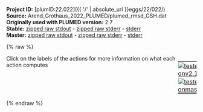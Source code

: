 **Project ID:** [plumID:22.022]({{ '/' | absolute_url }}eggs/22/022/)  
**Source:** Arend_Grothaus_2022_PLUMED/plumed_rmsd_GSH.dat  
**Originally used with PLUMED version:** 2.7  
**Stable:** [zipped raw stdout](plumed_rmsd_GSH.dat.plumed.stdout.txt.zip) - [zipped raw stderr](plumed_rmsd_GSH.dat.plumed.stderr.txt.zip) - [stderr](plumed_rmsd_GSH.dat.plumed.stderr)  
**Master:** [zipped raw stdout](plumed_rmsd_GSH.dat.plumed_master.stdout.txt.zip) - [zipped raw stderr](plumed_rmsd_GSH.dat.plumed_master.stderr.txt.zip) - [stderr](plumed_rmsd_GSH.dat.plumed_master.stderr)  

{% raw %}
<div style="width: 100%; float:left">
<div style="width: 90%; float:left" id="value_details_data/Arend_Grothaus_2022_PLUMED/plumed_rmsd_GSH.dat"> Click on the labels of the actions for more information on what each action computes </div>
<div style="width: 10%; float:left"><table><tr><td style="padding:1px"><a href="plumed_rmsd_GSH.dat.plumed.stderr"><img src="https://img.shields.io/badge/v2.10-passing-green.svg" alt="tested onv2.10" /></a></td></tr><tr><td style="padding:1px"><a href="plumed_rmsd_GSH.dat.plumed_master.stderr"><img src="https://img.shields.io/badge/master-passing-green.svg" alt="tested onmaster" /></a></td></tr></table></div></div>
<pre style="width=97%;">
<span style="color:blue" class="comment"># RMSD of GSH with alignment on backbone of Mrp1</span>
<span id="data/Arend_Grothaus_2022_PLUMED/plumed_rmsd_GSH.datdefrmsd_short"><b name="data/Arend_Grothaus_2022_PLUMED/plumed_rmsd_GSH.datrmsd" onclick='showPath("data/Arend_Grothaus_2022_PLUMED/plumed_rmsd_GSH.dat","data/Arend_Grothaus_2022_PLUMED/plumed_rmsd_GSH.datrmsd","data/Arend_Grothaus_2022_PLUMED/plumed_rmsd_GSH.datrmsd","black")'>rmsd</b><span style="display:none;" id="data/Arend_Grothaus_2022_PLUMED/plumed_rmsd_GSH.datrmsd">The RMSD action with label <b>rmsd</b> calculates the following quantities:<table  align="center" frame="void" width="95%" cellpadding="5%"><tr><td width="5%"><b> Quantity </b>  </td><td width="5%"><b> Type </b>  </td><td><b> Description </b> </td></tr><tr><td width="5%">rmsd</td><td width="5%"><font color="black">scalar</font></td><td>the RMSD between the instantaneous structure and the reference structure that was input</td></tr></table></span>: <span class="plumedtooltip" style="color:green">RMSD<span class="right">Calculate the RMSD with respect to a reference structure. This action has <a class="toggler" href='javascript:;' onclick='toggleDisplay("data/Arend_Grothaus_2022_PLUMED/plumed_rmsd_GSH.datdefrmsd");'>hidden defaults</a>. <a href="https://www.plumed.org/doc-master/user-doc/html/_r_m_s_d.html">More details</a><i></i></span></span> <span class="plumedtooltip">REFERENCE<span class="right">a file in pdb format containing the reference structure and the atoms involved in the CV<i></i></span></span>=ref-GSH.pdb <span class="plumedtooltip">TYPE<span class="right"> the manner in which RMSD alignment is performed<i></i></span></span>=OPTIMAL
</span><span id="data/Arend_Grothaus_2022_PLUMED/plumed_rmsd_GSH.datdefrmsd_long" style="display:none;"><b name="data/Arend_Grothaus_2022_PLUMED/plumed_rmsd_GSH.datrmsd" onclick='showPath("data/Arend_Grothaus_2022_PLUMED/plumed_rmsd_GSH.dat","data/Arend_Grothaus_2022_PLUMED/plumed_rmsd_GSH.datrmsd","data/Arend_Grothaus_2022_PLUMED/plumed_rmsd_GSH.datrmsd","black")'>rmsd</b>: <span class="plumedtooltip" style="color:green">RMSD<span class="right">Calculate the RMSD with respect to a reference structure. This action uses the <a class="toggler" href='javascript:;' onclick='toggleDisplay("data/Arend_Grothaus_2022_PLUMED/plumed_rmsd_GSH.datdefrmsd");'>defaults shown here</a>. <a href="https://www.plumed.org/doc-master/user-doc/html/_r_m_s_d.html">More details</a><i></i></span></span> <span class="plumedtooltip">REFERENCE<span class="right">a file in pdb format containing the reference structure and the atoms involved in the CV<i></i></span></span>=ref-GSH.pdb <span class="plumedtooltip">TYPE<span class="right"> the manner in which RMSD alignment is performed<i></i></span></span>=OPTIMAL  <span class="plumedtooltip">NUMBER<span class="right"> if there are multiple structures in the pdb file you can specify that you want the RMSD from a specific structure by specifying its place in the file here<i></i></span></span>=0
</span><br/><span style="color:blue" class="comment"># Print the RMSD CV on COLVAR file every step</span>
<span class="plumedtooltip" style="color:green">PRINT<span class="right">Print quantities to a file. <a href="https://www.plumed.org/doc-master/user-doc/html/_p_r_i_n_t.html" style="color:green">More details</a><i></i></span></span> <span class="plumedtooltip">ARG<span class="right">the labels of the values that you would like to print to the file<i></i></span></span>=<b name="data/Arend_Grothaus_2022_PLUMED/plumed_rmsd_GSH.datrmsd">rmsd</b> <span class="plumedtooltip">FILE<span class="right">the name of the file on which to output these quantities<i></i></span></span>=COLVAR_RMSD_GSH <span class="plumedtooltip">STRIDE<span class="right"> the frequency with which the quantities of interest should be output<i></i></span></span>=1
</pre>
{% endraw %}
